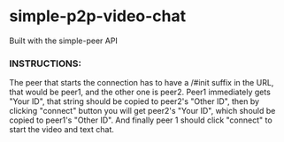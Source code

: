 # simple-p2p-video-chat
Built with the simple-peer API

<h3>INSTRUCTIONS:</h3>
<p>The peer that starts the connection has to have a /#init suffix in the URL, that would be peer1, and the other one is peer2.        Peer1 immediately gets "Your ID", that string should be copied to peer2's "Other ID", then by clicking "connect" button you will get peer2's "Your ID", which should be copied to peer1's "Other ID". And finally peer 1 should click "connect" to start the video and text chat.</p>
